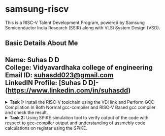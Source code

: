 #  samsung-riscv

This is a RISC-V Talent Development Program, powered by Samsung Semiconductor India Research (SSIR) along with VLSI System Design (VSD).

##  Basic Details About Me
**Name:** Suhas D D\
**College:** Vidyavardhaka college of engineering\
**Email ID:** suhasdd023@gmail.com\
**LinkedIN Profile:** [Suhas D D]-(https://www.linkedin.com/in/suhasdd)
---------------------------------------------------------------------------------------------------------------
<details>
<summary><b>Task 1:</b> Install the RISC-V toolchain using the VDI link and Perform GCC Compilation In Both Normal gcc-compiler and RISC-V Based gcc compiler and check the result. </summary>   
<br>
  
* VDI Link: https://forgefunder.com/~kunal/riscv_workshop.vdi and password for the machine is vsdiat

**1. Install Ubuntu 18.04 LTS(Bionic Beaver) on Oracle Virtual Machine Box as given in the file**

![VMmachineinstalled](https://github.com/user-attachments/assets/a7422b50-d086-476c-8f80-8e6e294959f4)

**2. Create a Basic C file then Compile it with normal GCC-Compiler and See the Output**
```
$ gvim sum.c
$ gcc sum.c
$ ./a.out
```

![sum1ton](https://github.com/user-attachments/assets/e0a783f5-a276-4979-a62f-8cd266a2e0dd)

**3. Now Compile the same file with RISC-V Gcc-Compiler**

```
$ riscv64-unknown-elf-gcc -O1 -mabi=lp64 -march=rv64i -o sum.o sum.c
```

![compile with gcc](https://github.com/user-attachments/assets/2ead9270-b9cb-431b-a288-b1a6f4192e41)

Verify that the file has been compiled using below command

```
$ ls -ltr sum.o
```

**4. Check the assembly level file and know the RISC-V command operations**

Obtain the assembly level code file by using below command.

```
$ riscv64-unknown-elf-objdump -d sum.o
```
![check assembly level file](https://github.com/user-attachments/assets/f4ef2f5d-943c-4a42-9451-c5428a42d1ac)

![no of address in o1 dump](https://github.com/user-attachments/assets/3472c52e-8e9a-452f-bedd-13f819ed2eb6)

* Here the **-d** stands for disassemble
* Next run the below command
```
$ riscv64-unknown-elf-objdump -d sum.o | less
```
![less](https://github.com/user-attachments/assets/d9bdf7dd-b4b4-4f09-a52f-54f5f5f57ca7)

* Now check for main by pressing **/** .
* The main here refers to int main() of your c file and keep in mind that the main should be present inside the <>.

  
![no of address in o1 dump](https://github.com/user-attachments/assets/2c515dd9-f3c9-49fd-8a0e-4324d3bc86d3)

* Now see here mine file took total of **15** instructions to complete the execution of int main() part.
* So, how did I get to know it took 15 instructions simple 101c0-10184=2C. 3C divided by 4 you get 15. 101c0 are last numbers before the atexit part see the image.
* These is when I used ```$ riscv64-unknown-elf-gcc -O1 -mabi=lp64 -march=rv64i -o sum.o sum.c``` command
* If Replace -O1 with -Ofast i.e ```$ riscv64-unknown-elf-gcc -Ofast -mabi=lp64 -march=rv64i -o sum.o sum.c``` then you would see reduction in instruction cycle.

  
  ![ofast](https://github.com/user-attachments/assets/8186de3e-e8a3-4bb4-a598-d8dd658e7aa0)


 * For mine it is same but for you it should change for that please change the **a** value from 10 to 100 or something big number.
   --------------------------------------------------------------
   </details>

<details>
<summary><b>Task 2:</b> Using SPIKE simulation tool to verify output of the code with respect to gcc-compiler output and understanding of assmebly code calculations on register using the SPIKE. </summary>
<br>

**1. Create a simple c file as in below image and compile it with gcc and see the output.**

![1cat snum](https://github.com/user-attachments/assets/53a5018d-539a-4017-b8b0-51fd4930f5e5)

**2. Now verify that your code is giving same output even when you use RISC-V compiler as shown.**

![2verify with spike](https://github.com/user-attachments/assets/d7cf3dd3-4d2c-49b2-9624-131ad8b6b135)
* Note here that spike command is used in place of ./a.out to see the output and successfully we have obtained same output in both try.
```
$ riscv64-unknown-elf-gcc -Ofast -mabi=lp64 -march=rv64i -o num.o num.c

$ spike pk num.o
```

![3debug -d](https://github.com/user-attachments/assets/3dead526-65ef-4034-807c-255b5a1b08ba)

**3. Now see the dumpfile for both -O1 and -Ofast compiler optimization flag.**

* Dump file of -O1

   ```$ riscv64-unknown-elf-objdump -d num.o | less```

![image](https://github.com/user-attachments/assets/e1fe63ea-fe1f-4dc7-a906-875a3fc0b9b6)

* Dump file of -Ofast

![4debug from0to1st instruction](https://github.com/user-attachments/assets/18ea2617-9bff-418b-92fe-83d8c3bdab63)



**4. Getting to know the assembly code instructions using the SPIKE tool.**

* Note here i am using -Ofast dumpfile to explain the instructions
* First run the below command in image after entering the spike tool. The last part of command is the register hexadecimal address which may vary for you.
  ```
  until pc 0 100b0
  ```

![4debug from0to1st instruction](https://github.com/user-attachments/assets/ccc9e580-c8ac-4760-93f1-eef25427c4cd)


* What does the above command make is that it will load register operation upto that address
* Now first check the content of a0 by entering ```reg 0 a0``` you will get 0*0000.... which i have skiped here.
* If you press enter without typing it the first instruction lui a0,0x2b gets executed.
* Now what does lui mean ? Its nothing but **load upper immediate** basically a RISC-V register has 32 bits in which the first 7 are opcode and next from 7 to 11 is rd and next remaning bits are immediate to which the value 0x2b is inserted as you can see in the picture.
* Next instruction which is going to be executed according to dumpfile will be addi sp,sp,-48.
* which means 48 decimal value which will be 30 in hexa that much will be subtracted from the current stack pointer value. The changes of values are shown in below images.

![5check a0 value after 1st inst](https://github.com/user-attachments/assets/67dd4310-fbb4-4fc2-aedf-e83034587d57)

![6final calculation](https://github.com/user-attachments/assets/06670ac4-cb46-49d0-8e46-2f5a5fc6a5a2)


* Now what does addi mean? well it means add immediate which will add the 48 decimal value to the destination register.
* Like this you can execute all the instruction using SPIKE tool and see what does each one of them actually do.

